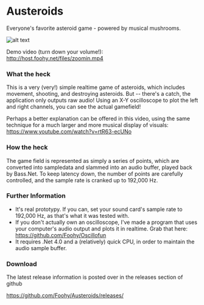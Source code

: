 # Austeroids
Everyone's favorite asteroid game - powered by musical mushrooms.

![alt text](http://i.imgur.com/Quapn7h.png "Time to kick asteroids and chew mushrooms")

Demo video (turn down your volume!): http://host.foohy.net/files/zoomin.mp4

### What the heck
This is a very (very!) simple realtime game of asteroids, which includes movement, shooting, and destroying asteroids. But -- there's a catch, the application only outputs raw audio!
Using an X-Y oscilloscope to plot the left and right channels, you can see the actual gamefield!

Perhaps a better explanation can be offered in this video, using the same technique for a much larger and more musical display of visuals:    
https://www.youtube.com/watch?v=rtR63-ecUNo


### How the heck
The game field is represented as simply a series of points, which are converted into sampledata and slammed into an audio buffer, played back by Bass.Net. To keep latency down, the number of points are carefully controlled, and the sample rate is cranked up to 192,000 Hz.

### Further Information
* It's real prototypy. If you can, set your sound card's sample rate to 192,000 Hz, as that's what it was tested with.
* If you don't actually own an oscilloscope, I've made a program that uses your computer's audio output and plots it in realtime. Grab that here:
https://github.com/Foohy/Oscillofun
* It requires .Net 4.0 and a (relatively) quick CPU, in order to maintain the audio sample buffer.

### Download
The latest release information is posted over in the releases section of github          

https://github.com/Foohy/Austeroids/releases/